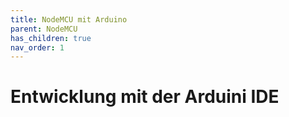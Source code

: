 ```yaml
---
title: NodeMCU mit Arduino
parent: NodeMCU
has_children: true
nav_order: 1
---
```


# Entwicklung mit der Arduini IDE